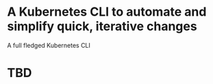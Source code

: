 # A Kubernetes CLI to automate and simplify quick, iterative changes 

A full fledged Kubernetes CLI

# TBD
